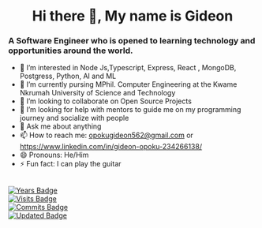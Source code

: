 <h1 align="center"> Hi there 👋, My name is Gideon</h1>

###  A Software Engineer who is opened to learning technology and opportunities around the world.

- 🔭  I’m interested in Node Js,Typescript, Express, React , MongoDB, Postgress, Python, AI and  ML 
- 🌱 I’m currently pursing MPhil. Computer Engineering at the Kwame Nkrumah University of Science and Technology
- 👯 I’m looking to collaborate on Open Source Projects
- 🤔 I’m looking for help with mentors to guide me on my programming journey and socialize with people
- 💬 Ask me about anything
- 📫 How to reach me: opokugideon562@gmail.com or https://www.linkedin.com/in/gideon-opoku-234266138/
- 😄 Pronouns: He/Him
- ⚡ Fun fact: I can play the guitar

<br/> [![Years Badge](https://badges.pufler.dev/years/puf17640)](https://badges.pufler.dev)
<br/> [![Visits Badge](https://badges.pufler.dev/visits/puf17640/git-badges)](https://badges.pufler.dev)
<br/> [![Commits Badge](https://badges.pufler.dev/commits/monthly/puf17640)](https://badges.pufler.dev)
<br/> [![Updated Badge](https://badges.pufler.dev/updated/puf17640/git-badges)](https://badges.pufler.dev)

<!--
**nana562/nana562** is a ✨ _special_ ✨ repository because its `README.md` (this file) appears on your GitHub profile.

Here are some ideas to get you started:

- 🔭 I’m currently working on .....
- 🌱 I’m currently learning .....
- 👯 I’m looking to collaborate on ......
- 🤔 I’m looking for help with ......
- 💬 Ask me about .......
- 📫 How to reach me: ......
-😄 Pronouns: .......
- ⚡ Fun fact: ......
-->
